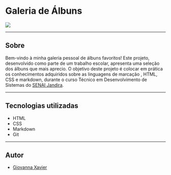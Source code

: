 # Galeria de Álbuns

![](./img/albuns.png)

---
## Sobre
Bem-vindo à minha galeria pessoal de álbuns favoritos! Este projeto, desenvolvido como parte de um trabalho escolar, apresenta uma seleção dos álbuns que mais aprecio.
O objetivo deste projeto é colocar em prática os conhecimentos adquiridos sobre as linguagens de marcação , HTML, CSS e markdown, durante o curso Técnico em Desenvolvimento de Sistemas do [SENAI Jandira](https://sp.senai.br/unidade/jandira/).

---

## Tecnologias utilizadas
- HTML
- CSS
- Markdown
- Git

---

## Autor

- [Giovanna Xavier](https://www.linkedin.com/in/giovanna-xavier-978538241/)